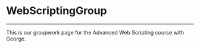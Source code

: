 # WebScriptingGroup

---

This is our groupwork page for the Advanced Web Scripting course with George.
